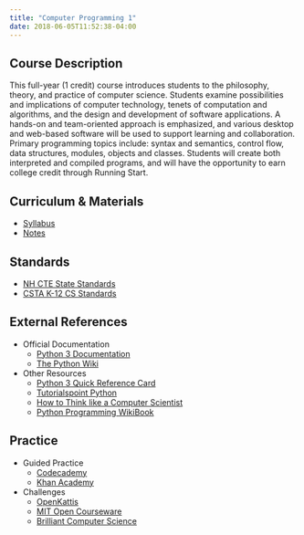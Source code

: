 ```yaml
---
title: "Computer Programming 1"
date: 2018-06-05T11:52:38-04:00
---
```


## Course Description

This full-year (1 credit) course introduces students to the philosophy, theory, and practice of computer science. Students examine possibilities and implications of computer technology, tenets of computation and algorithms, and the design and development of software applications. A hands-on and team-oriented approach is emphasized, and various desktop and web-based software will be used to support learning and collaboration. Primary programming topics include: syntax and semantics, control flow, data structures, modules, objects and classes. Students will create both interpreted and compiled programs, and will have the opportunity to earn college credit through Running Start.

## Curriculum & Materials

- [Syllabus](https://docs.google.com/document/d/1b8QJ0zkI7hDGktSopvtRjHfE84oa8GJ3uLYpCOhBaxY/edit?usp=sharing)
- [Notes](/cp1/notes/)

## Standards

- [NH CTE State Standards](http://www.education.nh.gov/career/career/documents/pc_info_cp.pdf)
- [CSTA K-12 CS Standards](http://www.csteachers.org/page/standards)

## External References

- Official Documentation
  - [Python 3 Documentation](https://docs.python.org/3/)
  - [The Python Wiki](https://wiki.python.org/moin/)
- Other Resources
  - [Python 3 Quick Reference Card](http://www.cs.put.poznan.pl/csobaniec/software/python/py-qrc.html)
  - [Tutorialspoint Python](http://www.tutorialspoint.com/python/index.htm)
  - [How to Think like a Computer Scientist](http://openbookproject.net/thinkcs/python/english3e/index.html)
  - [Python Programming WikiBook](https://en.wikibooks.org/wiki/Python_Programming)

## Practice

- Guided Practice
  - [Codecademy](https://www.codecademy.com/)
  - [Khan Academy](http://www.khanacademy.com/)
- Challenges
  - [OpenKattis](http://open.kattis.com/)
  - [MIT Open Courseware](http://ocw.mit.edu/courses/electrical-engineering-and-computer-science/6-00-introduction-to-computer-science-and-programming-fall-2008/assignments/)
  - [Brilliant Computer Science](http://brilliant.org/computer-science/computer-science/)
